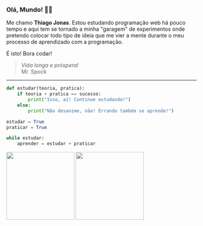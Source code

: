 ### Olá, Mundo! 🖖🏽

<!--
**tjbass2021/tjbass2021** is a ✨ _special_ ✨ repository because its `README.md` (this file) appears on your GitHub profile.

Here are some ideas to get you started:

- 🔭 I’m currently working on ...
- 🌱 I’m currently learning ...
- 👯 I’m looking to collaborate on ...
- 🤔 I’m looking for help with ...
- 💬 Ask me about ...
- 📫 How to reach me: ...
- 😄 Pronouns: ...
- ⚡ Fun fact: ...
-->
Me chamo **Thiago Jonas**. Estou estudando programação web há pouco tempo e aqui tem se tornado a minha "garagem" de experimentos onde pretendo colocar todo tipo de ideia que me vier a mente durante o meu processo de aprendizado com a programação.

É isto! Bora codar!

> *Vida longa e próspera!*
> <br>          Mr. Spock

---


~~~python
def estudar(teoria, pratica):
    if teoria + pratica == sucesso:
        print("Isso, aí! Continue estudando!")
    else:
        print("Não desanime, não! Errando também se aprende!")
~~~

~~~python
estudar = True
praticar = True

while estudar:
    aprender = estudar + praticar
~~~
<div style="inline-block" id="status">
    <img height="180cm" src="https://github-readme-stats.vercel.app/api?username=tjbass2021&show_icons=true&theme=tokyonight">
    <img height="180cm" src="https://github-readme-stats.vercel.app/api/top-langs/?username=tjbass2021&layout=compact&theme=tokyonight">
</div>
